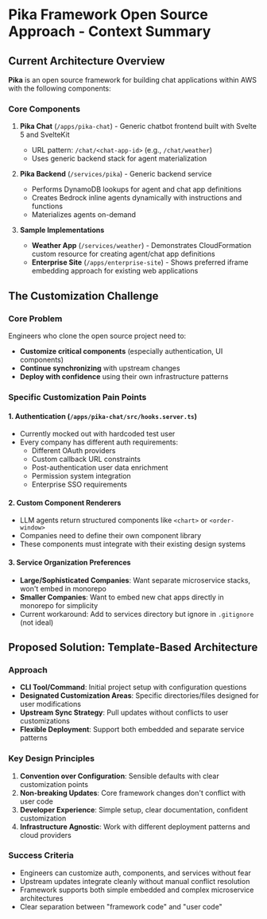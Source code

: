 # Pika Framework Open Source Approach - Context Summary

## Current Architecture Overview

**Pika** is an open source framework for building chat applications within AWS with the following components:

### Core Components
1. **Pika Chat** (`/apps/pika-chat`) - Generic chatbot frontend built with Svelte 5 and SvelteKit
   - URL pattern: `/chat/<chat-app-id>` (e.g., `/chat/weather`)
   - Uses generic backend stack for agent materialization

2. **Pika Backend** (`/services/pika`) - Generic backend service
   - Performs DynamoDB lookups for agent and chat app definitions
   - Creates Bedrock inline agents dynamically with instructions and functions
   - Materializes agents on-demand

3. **Sample Implementations**
   - **Weather App** (`/services/weather`) - Demonstrates CloudFormation custom resource for creating agent/chat app definitions
   - **Enterprise Site** (`/apps/enterprise-site`) - Shows preferred iframe embedding approach for existing web applications

## The Customization Challenge

### Core Problem
Engineers who clone the open source project need to:
- **Customize critical components** (especially authentication, UI components)
- **Continue synchronizing** with upstream changes
- **Deploy with confidence** using their own infrastructure patterns

### Specific Customization Pain Points

#### 1. Authentication (`/apps/pika-chat/src/hooks.server.ts`)
- Currently mocked out with hardcoded test user
- Every company has different auth requirements:
  - Different OAuth providers
  - Custom callback URL constraints  
  - Post-authentication user data enrichment
  - Permission system integration
  - Enterprise SSO requirements

#### 2. Custom Component Renderers
- LLM agents return structured components like `<chart>` or `<order-window>`
- Companies need to define their own component library
- These components must integrate with their existing design systems

#### 3. Service Organization Preferences
- **Large/Sophisticated Companies**: Want separate microservice stacks, won't embed in monorepo
- **Smaller Companies**: Want to embed new chat apps directly in monorepo for simplicity
- Current workaround: Add to services directory but ignore in `.gitignore` (not ideal)

## Proposed Solution: Template-Based Architecture

### Approach
- **CLI Tool/Command**: Initial project setup with configuration questions
- **Designated Customization Areas**: Specific directories/files designed for user modifications  
- **Upstream Sync Strategy**: Pull updates without conflicts to user customizations
- **Flexible Deployment**: Support both embedded and separate service patterns

### Key Design Principles
1. **Convention over Configuration**: Sensible defaults with clear customization points
2. **Non-breaking Updates**: Core framework changes don't conflict with user code
3. **Developer Experience**: Simple setup, clear documentation, confident customization
4. **Infrastructure Agnostic**: Work with different deployment patterns and cloud providers

### Success Criteria
- Engineers can customize auth, components, and services without fear
- Upstream updates integrate cleanly without manual conflict resolution
- Framework supports both simple embedded and complex microservice architectures
- Clear separation between "framework code" and "user code"
